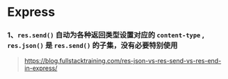 # Express

### 1、`res.send()` 自动为各种返回类型设置对应的 `content-type` ,  `res.json()` 是 `res.send()` 的子集，没有必要特别使用

> https://blog.fullstacktraining.com/res-json-vs-res-send-vs-res-end-in-express/

